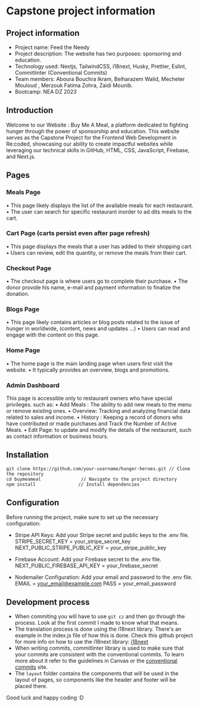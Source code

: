 # Capstone project information

## Project information

-   Project name: Feed the Needy
-   Project description: The website has two purposes: sponsoring and education.
-   Technology used: Nextjs, TailwindCSS, i18next, Husky, Prettier, Eslint, Commitlinter (Conventional Commits)
-   Team members: Aboura Bouchra Ikram, Belharazem Walid, Mecheter Mouloud , Merzouk Fatima Zohra, Zaidi Mounib.
-   Bootcamp: NEA DZ 2023

## Introduction

Welcome to our Website : Buy Me A Meal, a platform dedicated to fighting hunger through the power of sponsorship and education. This website serves as the Capstone Project for the Frontend Web Development in Re:coded, showcasing our ability to create impactful websites while leveraging our technical skills in GitHub, HTML, CSS, JavaScript, Firebase, and Next.js.

## Pages

### Meals Page

• This page likely displays the list of the available meals for each restaurant.
• The user can search for specific restaurant inorder to ad dits meals to the cart.

### Cart Page (carts persist even after page refresh)

• This page displays the meals that a user has added to their shopping cart.
• Users can review, edit the quantity, or remove the meals from their cart.

### Checkout Page

• The checkout page is where users go to complete their purchase.
• The donor provide his name, e-mail and payment information to finalize the donation.

### Blogs Page

• This page likely contains articles or blog posts related to the issue of hunger in worldwide, (content, news and updates ...)
• Users can read and engage with the content on this page.

### Home Page

• The home page is the main landing page when users first visit the website.
• It typically provides an overview, blogs and promotions.

### Admin Dashboard

This page is accessible only to restaurant owners who have special privileges. such as:
• Add Meals : The ability to add new meals to the menu or remove existing ones.
• Overview: Tracking and analyzing financial data related to sales and income.
• History : Keeping a record of donors who have contributed or made purchases and Track the Number of Active Meals.
• Edit Page: to update and modify the details of the restaurant, such as contact information or business hours.

## Installation

```shell
git clone https://github.com/your-username/hunger-heroes.git // Clone the repository
cd buymeameal               // Navigate to the project directory
npm install                // Install dependencies

```

## Configuration

Before running the project, make sure to set up the necessary configuration:

-   Stripe API Keys: Add your Stripe secret and public keys to the .env file.
    STRIPE_SECRET_KEY = your_stripe_secret_key
    NEXT_PUBLIC_STRIPE_PUBLIC_KEY = your_stripe_public_key

-   Firebase Account: Add your Firebase secret to the .env file.
    NEXT_PUBLIC_FIREBASE_API_KEY = your_firebase_secret

-   Nodemailer Configuration: Add your email and password to the .env file.
    EMAIL = your_email@example.com
    PASS = your_email_password

## Development process

-   When commiting you will have to use `git cz` and then go through the process. Look at the first commit I made to know what that means.
-   The translation process is done using the i18next library. There's an example in the index.js file of how this is done. Check this github project for more info on how to use the i18next library: [i18next](https://github.com/i18next/next-i18next)
-   When writing commits, commitlinter library is used to make sure that your commits are consistent with the conventional commits. To learn more about it refer to the guidelines in Canvas or the [conventional commits](https://www.conventionalcommits.org/en/v1.0.0/#summary) site.
-   The `layout` folder contains the components that will be used in the layout of pages, so components like the header and footer will be placed there.

Good luck and happy coding :D

